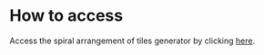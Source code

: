 # How to access

Access the spiral arrangement of tiles generator by clicking [here](https://geovannisz.github.io/spiral-arrangement-of-tiles/).
